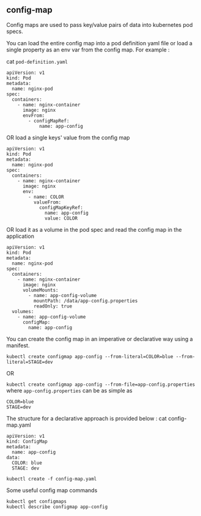 ## config-map

Config maps are used to pass key/value pairs of data into kubernetes pod specs.

You can load the entire config map into a pod definition yaml file or load a single
property as an env var from the config map. For example :

cat `pod-definition.yaml`
```
apiVersion: v1
kind: Pod
metadata:
  name: nginx-pod
spec:
  containers:
    - name: nginx-container
      image: nginx
      envFrom:
        - configMapRef:
            name: app-config
```

OR load a single keys' value from the config map

```
apiVersion: v1
kind: Pod
metadata:
  name: nginx-pod
spec:
  containers:
    - name: nginx-container
      image: nginx
      env:
        - name: COLOR
          valueFrom:
            configMapKeyRef:
              name: app-config
              value: COLOR
```

OR load it as a volume in the pod spec and read the config map in the application

```
apiVersion: v1
kind: Pod
metadata:
  name: nginx-pod
spec:
  containers:
    - name: nginx-container
      image: nginx
      volumeMounts:
        - name: app-config-volume
          mountPath: /data/app-config.properties
          readOnly: true
  volumes:
    - name: app-config-volume
      configMap:
        name: app-config
```


You can create the config map in an imperative or declarative way using a manifest.

`kubectl create configmap app-config --from-literal=COLOR=blue --from-literal=STAGE=dev`

OR

`kubectl create configmap app-config --from-file=app-config.properties`
where `app-config.properties` can be as simple as
```
COLOR=blue
STAGE=dev
```

The structure for a declarative approach is provided below :
cat config-map.yaml
```
apiVersion: v1
kind: ConfigMap
metadata:
  name: app-config
data:
  COLOR: blue
  STAGE: dev
```

`kubectl create -f config-map.yaml`

Some useful config map commands
```
kubectl get configmaps
kubectl describe configmap app-config
```
